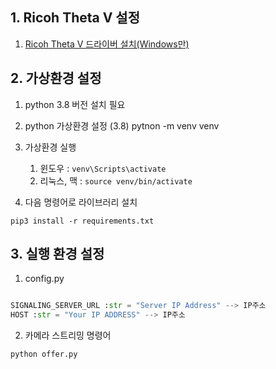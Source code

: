 ## 1. Ricoh Theta V  설정
1. [Ricoh Theta V 드라이버 설치(Windows만)](https://topics.theta360.com/ko/faq/c_00_z1/304_1/)


## 2. 가상환경 설정
1. python 3.8 버전 설치 필요
   
2. python 가상환경 설정 (3.8) pytnon -m venv venv
   
3. 가상환경 실행
   1. 윈도우 : `venv\Scripts\activate`
   2. 리눅스, 맥 : `source venv/bin/activate`
   
4. 다음 명령어로 라이브러리 설치
```
pip3 install -r requirements.txt
```
## 3. 실행 환경 설정

1. config.py
```python

SIGNALING_SERVER_URL :str = "Server IP Address" --> IP주소
HOST :str = "Your IP ADDRESS" --> IP주소

```

2. 카메라 스트리밍 명령어
```
python offer.py
```